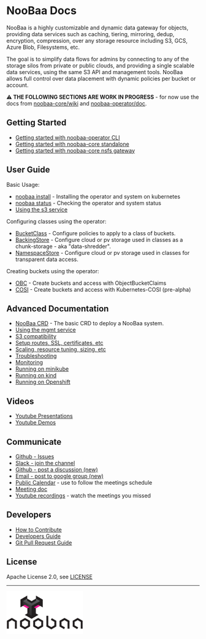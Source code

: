 <div id="top" />
<link rel="shortcut icon" type="image/x-icon" href="noobaa_icon.png">

# NooBaa Docs

NooBaa is a highly customizable and dynamic data gateway for objects, providing data services such as caching, tiering, mirroring, dedup, encryption, compression,  over any storage resource including S3, GCS, Azure Blob, Filesystems, etc.

The goal is to simplify data flows for admins by connecting to any of the storage silos from private or public clouds, and providing a single scalable data services, using the same S3 API and management tools. NooBaa allows full control over data placement with dynamic policies per bucket or account.

**⚠️ THE FOLLOWING SECTIONS ARE WORK IN PROGRESS** - for now use the docs from [noobaa-core/wiki](https://github.com/noobaa/noobaa-core/wiki) and [noobaa-operator/doc](https://github.com/noobaa/noobaa-operator/tree/master/doc).

## Getting Started

- [Getting started with noobaa-operator CLI](noobaa-operator-cli.md) 
- [Getting started with noobaa-core standalone](noobaa-core-standalone.md)
- [Getting started with noobaa-core nsfs gateway](noobaa-core-nsfs.md)

## User Guide

Basic Usage:
- [noobaa install](noobaa-install.md) - Installing the operator and system on kubernetes
- [noobaa status](noobaa-status.md) - Checking the operator and system status
- [Using the s3 service](noobaa-s3-service.md)

Configuring classes using the operator:
- [BucketClass](noobaa-bucket-class.md) - Configure policies to apply to a class of buckets.
- [BackingStore](noobaa-backing-store.md) - Configure cloud or pv storage used in classes as a chunk-storage - aka "data-shredder".
- [NamespaceStore](noobaa-namespace-store.md) - Configure cloud or pv storage used in classes for transparent data access.

Creating buckets using the operator:
- [OBC](noobaa-obc.md) - Create buckets and access with ObjectBucketClaims
- [COSI](noobaa-cosi.md) - Create buckets and access with Kubernetes-COSI (pre-alpha)

## Advanced Documentation

- [NooBaa CRD](noobaa-crd.md) - The basic CRD to deploy a NooBaa system.
- [Using the mgmt service](noobaa-mgmt-service.md)
- [S3 compatibility](noobaa-s3-compat.md)
- [Setup routes, SSL, certificates, etc]()
- [Scaling, resource tuning, sizing, etc]()
- [Troubleshooting]()
- [Monitoring]()
- [Running on minikube]()
- [Running on kind]()
- [Running on Openshift]()

## Videos

- [Youtube Presentations](https://www.youtube.com/playlist?list=PLsawh7cxjeFC1d7eae5hXlRl9QS0G-H2N)
- [Youtube Demos](https://www.youtube.com/playlist?list=PLsawh7cxjeFAmFE9_oLg-DYkEaZTi_ZaF)

## Communicate

- [Github - Issues](https://github.com/noobaa/noobaa-core/issues)
- [Slack - join the channel](https://www.noobaa.io/community)
- [Github - post a discussion (new)](https://github.com/noobaa/noobaa-core/discussions)
- [Email - post to google group (new)](https://groups.google.com/g/noobaa)
- [Public Calendar](https://calendar.google.com/calendar/u/1?cid=aGFvbmJiMWszb2dib2phbXIxa2YwdGpldWdAZ3JvdXAuY2FsZW5kYXIuZ29vZ2xlLmNvbQ) - use to follow the meetings schedule
- [Meeting doc](https://docs.google.com/document/d/1VgiNOuLW92KcuJ0sGnXRVfT9oeImwbzbpEb4QkCEvDY/edit?usp=sharing)
- [Youtube recordings](https://www.youtube.com/playlist?list=PLsawh7cxjeFDiUsuOGncF_KZImQCgj5U-) - watch the meetings you missed

## Developers

- [How to Contribute](/CONTRIBUTING.md)
- [Developers Guide](https://github.com/noobaa/noobaa-core/wiki/Developers-Guide)
- [Git Pull Request Guide](https://github.com/noobaa/noobaa-core/wiki/Git-Pull-Request-Guide)

## License

Apache License 2.0, see [LICENSE](/LICENSE)

---

<img src="noobaa_logo.png" width="200" />
